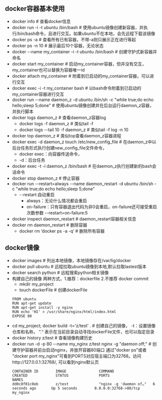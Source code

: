 ## docker容器基本使用
- docker info    # 查看docker信息
- docker run -i -t ubuntu /bin/bash   # 使用ubuntu镜像创建新容器，并执行/bin/bash命令，且进行交互。如果ubuntu不在本地，会先远程下载该镜像
- docker ps -a    # 查看所有已有容器，不带-a则只展示正在进行等起
- docker ps -n 10    # 展示最后10个容器，无论状态
- docker --name my_container -i -t ubuntu /bin/bash    # 创建守护式新容器并命名
- docker start my_container    # 启动my_container容器，但并没有交互， my_container也可以替换为容器唯一id
- docker attach my_container    # 附着到已启动的my_container容器，可以进行交互
- docker exec -i -t my_container bash  # 以bash命令附着到已启动的my_container容器进行交互
- docker run --name daemon_z -d ubuntu /bin/sh -c "while true;do echo hello;sleep 5;done"    # 使用ubuntu镜像创建并在后台运行daemon_z容器，并执行脚本
- docker logs daemon_z    # 查看daemon_z容器log
  - docker logs -f daemon_z    # 类似tail -f
  - docker logs --tail 10 -f daemon_z    # 类似tail -f log -n 10
- docker top daemon_z    # 类似top查看daemon_z容器进程
- docker exec -d daemon_z touch /etc/new_config_file    # 在daemon_z中以后台任务形式执行创建new_config_file文件命令，
  - docker exec：向容器传送命令， 
  - -d：后台任务
- docker exec -t -i daemon_z /bin/bash    # 在daemon_z执行创建新的bash会话命令
- docker stop daemon_z    # 停止容器
- docker run --restart=always --name daemon_restart -d ubuntu /bin/sh -c "while true;do echo hello;sleep 5;done"
  - --restart:自动重启  
    - always：无论什么情况都会重启  
    - on-failure：只有容器退出代码为非0会重启，on-failure还可接受重启次数参数  --restart=on-failure:5
- docker inspect daemon_restart  # daemon_restart容器相关信息
- docker rm daemon_restart  # 删除容器
  - docker rm ‘docker ps -a -q’  # 删除所有容器
  
## docker镜像
- docker images    # 列出本地镜像，本地镜像存在/var/lig/docker
- docker pull ubuntu  # 远程拉取ubuntu镜像到本地,默认拉取lastest版本
- docker search python  # 远程搜索python相关镜像
- 构建自己的镜像 两种方式，1.推荐：dockerfile  2.不推荐 docker commit
  - mkdir my_project
  - touch dockerFile  # 创建dockerFile
  ```
  FROM ubuntu
  RUN apt-get update
  RUN apt-get install -y nginx
  RUN echo 'HI' > /usr/share/nginx/html/index.html
  EXPOSE 80
  ```
- cd my_project; docker build -t='z/test' .     # 创建自己的镜像， -t：设置镜像仓库和名称， ”.“ 表示在当前目录自动寻找dockerFile文件，也可以指定目录
- docker history z/test    # 查看镜像构建历史
- docker run -d -p 80 --name my_nginx z/test nginx -g "daemon off;"    # 创建守护容器并前台启动nginx，并放开容器80端口
  通过"docker ps"或者 "docker port my_nginx"可看到PORTS对应宿主端口为32768。访问http://127.0.0.1:32768/, 可以看到nginx默认页
  ```
  CONTAINER ID        IMAGE               COMMAND                  CREATED             STATUS              PORTS                   NAMES
  dd0c8f01c0eb        z/test              "nginx -g 'daemon of…"   6 seconds ago       Up 5 seconds        0.0.0.0:32768->80/tcp   my_nginx
  ```
  
